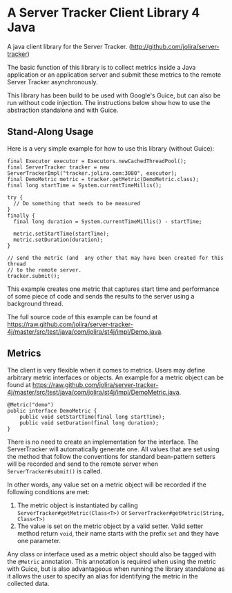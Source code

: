 A Server Tracker Client Library 4 Java
======================================

A java client library for the Server Tracker. (http://github.com/jolira/server-tracker)

The basic function of this library is to collect metrics inside a Java application
or an application server and submit these metrics to the remote Server Tracker
asynchronously.

This library has been build to be used with Google's Guice, but can also be run
without code injection. The instructions below show how to use the abstraction
standalone and with Guice.

Stand-Along Usage
-----------------

Here is a very simple example for how to use this library (without Guice):

```
final Executor executor = Executors.newCachedThreadPool();
final ServerTracker tracker = new ServerTrackerImpl("tracker.jolira.com:3080", executor);
final DemoMetric metric = tracker.getMetric(DemoMetric.class);
final long startTime = System.currentTimeMillis();

try {
  // Do something that needs to be measured
}
finally {
  final long duration = System.currentTimeMillis() - startTime;

  metric.setStartTime(startTime);
  metric.setDuration(duration);
}

// send the metric (and  any other that may have been created for this thread
// to the remote server.
tracker.submit();
```

This example creates one metric that captures start time and performance of
some piece of code and sends the results to the server using a background
thread.

The full source code of this example can be found at https://raw.github.com/jolira/server-tracker-4j/master/src/test/java/com/jolira/st4j/impl/Demo.java.

Metrics
-------

The client is very flexible when it comes to metrics. Users may define arbitrary
metric interfaces or objects. An example for a metric object can be found at
https://raw.github.com/jolira/server-tracker-4j/master/src/test/java/com/jolira/st4j/impl/DemoMetric.java.

```
@Metric("demo")
public interface DemoMetric {
    public void setStartTime(final long startTime);
    public void setDuration(final long duration);
}
```

There is no need to create an implementation for the interface. The ServerTracker
will automatically generate one. All values that are set using the method that
follow the conventions for standard bean-pattern setters will be recorded and
send to the remote server when ``ServerTracker#submit()`` is called.

In other words, any value set on a metric object will be recorded if the following
conditions are met:

1. The metric object is instantiated by calling ``ServerTracker#getMetric(Class<T>)``
   or ``ServerTracker#getMetric(String, Class<T>)``
2. The value is set on the metric object by a valid setter. Valid setter method 
   return ``void``, their name starts with the prefix ``set`` and they have
   one parameter. 

Any class or interface used as a metric object should also be tagged with the
``@Metric`` annotation. This annotation is required when using the metric with
Guice, but is also advantageous when running the library standalone as it
allows the user to specify an alias for identifying the metric in the
collected data.


